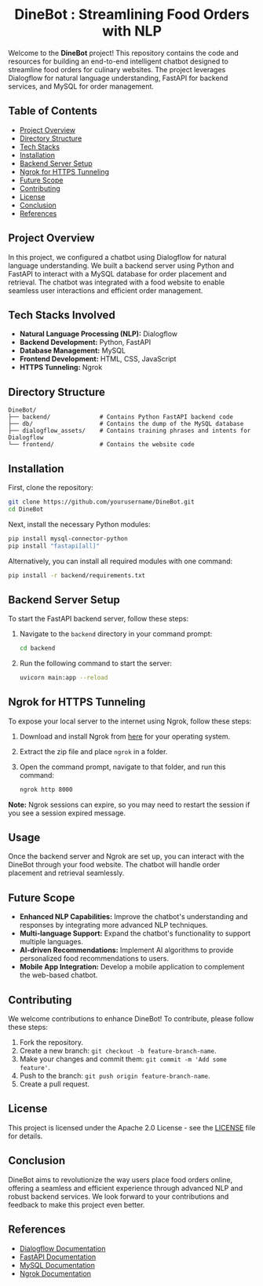 <h1 align="center">DineBot : Streamlining Food Orders with NLP</h1>

Welcome to the **DineBot** project! This repository contains the code and resources for building an end-to-end intelligent chatbot designed to streamline food orders for culinary websites. The project leverages Dialogflow for natural language understanding, FastAPI for backend services, and MySQL for order management.

## Table of Contents

- [Project Overview](#project-overview)
- [Directory Structure](#directory-structure)
- [Tech Stacks](#tech-stacks-involved)
- [Installation](#installation)
- [Backend Server Setup](#backend-server-setup)
- [Ngrok for HTTPS Tunneling](#ngrok-for-https-tunneling)
- [Future Scope](#future-scope)
- [Contributing](#contributing)
- [License](#license)
- [Conclusion](#conclusion)
- [References](#references)

## Project Overview

In this project, we configured a chatbot using Dialogflow for natural language understanding. We built a backend server using Python and FastAPI to interact with a MySQL database for order placement and retrieval. The chatbot was integrated with a food website to enable seamless user interactions and efficient order management.

## Tech Stacks Involved

- **Natural Language Processing (NLP):** Dialogflow
- **Backend Development:** Python, FastAPI
- **Database Management:** MySQL
- **Frontend Development:** HTML, CSS, JavaScript
- **HTTPS Tunneling:** Ngrok

## Directory Structure

```
DineBot/
├── backend/              # Contains Python FastAPI backend code
├── db/                   # Contains the dump of the MySQL database
├── dialogflow_assets/    # Contains training phrases and intents for Dialogflow
└── frontend/             # Contains the website code
```

## Installation

First, clone the repository:

```bash
git clone https://github.com/yourusername/DineBot.git
cd DineBot
```

Next, install the necessary Python modules:

```bash
pip install mysql-connector-python
pip install "fastapi[all]"
```

Alternatively, you can install all required modules with one command:

```bash
pip install -r backend/requirements.txt
```

## Backend Server Setup

To start the FastAPI backend server, follow these steps:

1. Navigate to the `backend` directory in your command prompt:

    ```bash
    cd backend
    ```

2. Run the following command to start the server:

    ```bash
    uvicorn main:app --reload
    ```

## Ngrok for HTTPS Tunneling

To expose your local server to the internet using Ngrok, follow these steps:

1. Download and install Ngrok from [here](https://ngrok.com/download) for your operating system.
2. Extract the zip file and place `ngrok` in a folder.
3. Open the command prompt, navigate to that folder, and run this command:

    ```bash
    ngrok http 8000
    ```

**Note:** Ngrok sessions can expire, so you may need to restart the session if you see a session expired message.

## Usage

Once the backend server and Ngrok are set up, you can interact with the DineBot through your food website. The chatbot will handle order placement and retrieval seamlessly.

## Future Scope

- **Enhanced NLP Capabilities:** Improve the chatbot's understanding and responses by integrating more advanced NLP techniques.
- **Multi-language Support:** Expand the chatbot's functionality to support multiple languages.
- **AI-driven Recommendations:** Implement AI algorithms to provide personalized food recommendations to users.
- **Mobile App Integration:** Develop a mobile application to complement the web-based chatbot.

## Contributing

We welcome contributions to enhance DineBot! To contribute, please follow these steps:

1. Fork the repository.
2. Create a new branch: `git checkout -b feature-branch-name`.
3. Make your changes and commit them: `git commit -m 'Add some feature'`.
4. Push to the branch: `git push origin feature-branch-name`.
5. Create a pull request.

## License

This project is licensed under the Apache 2.0 License - see the [LICENSE](LICENSE) file for details.

## Conclusion

DineBot aims to revolutionize the way users place food orders online, offering a seamless and efficient experience through advanced NLP and robust backend services. We look forward to your contributions and feedback to make this project even better.

## References

- [Dialogflow Documentation](https://cloud.google.com/dialogflow/docs)
- [FastAPI Documentation](https://fastapi.tiangolo.com/)
- [MySQL Documentation](https://dev.mysql.com/doc/)
- [Ngrok Documentation](https://ngrok.com/docs)
